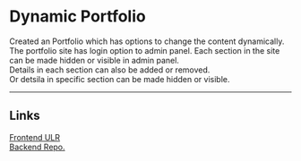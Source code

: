 # Dynamic Portfolio

Created an Portfolio which has options to change the content dynamically.  
The portfolio site has login option to admin panel.
Each section in the site can be made hidden or visible in admin panel.  
Details in each section can also be added or removed.  
Or detsila in specific section can be made hidden or visible.  

***
## Links

[Frontend ULR](https://chipper-sable-4cac24.netlify.app)  
[Backend Repo.](https://github.com/Joshua10roys/project-dynamic-portfolio-backend) 
